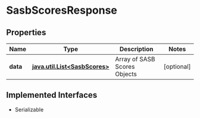 

# SasbScoresResponse


## Properties

Name | Type | Description | Notes
------------ | ------------- | ------------- | -------------
**data** | [**java.util.List&lt;SasbScores&gt;**](SasbScores.md) | Array of SASB Scores Objects |  [optional]


## Implemented Interfaces

* Serializable



